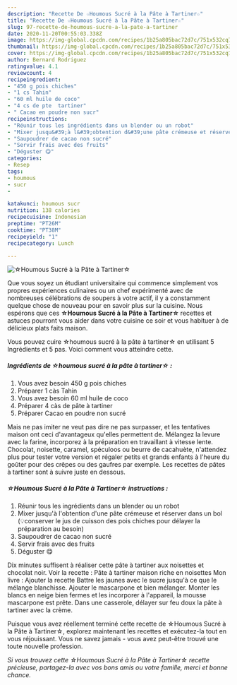 ```yaml
---
description: "Recette De ☆Houmous Sucré à la Pâte à Tartiner☆"
title: "Recette De ☆Houmous Sucré à la Pâte à Tartiner☆"
slug: 97-recette-de-houmous-sucre-a-la-pate-a-tartiner
date: 2020-11-20T00:55:03.338Z
image: https://img-global.cpcdn.com/recipes/1b25a805bac72d7c/751x532cq70/☆houmous-sucre-a-la-pate-a-tartiner☆-photo-principale-de-la-recette.jpg
thumbnail: https://img-global.cpcdn.com/recipes/1b25a805bac72d7c/751x532cq70/☆houmous-sucre-a-la-pate-a-tartiner☆-photo-principale-de-la-recette.jpg
cover: https://img-global.cpcdn.com/recipes/1b25a805bac72d7c/751x532cq70/☆houmous-sucre-a-la-pate-a-tartiner☆-photo-principale-de-la-recette.jpg
author: Bernard Rodriguez
ratingvalue: 4.1
reviewcount: 4
recipeingredient:
- "450 g pois chiches"
- "1 cs Tahin"
- "60 ml huile de coco"
- "4 cs de pte  tartiner"
- " Cacao en poudre non sucr"
recipeinstructions:
- "Réunir tous les ingrédients dans un blender ou un robot"
- "Mixer jusqu&#39;à l&#39;obtention d&#39;une pâte crémeuse et réserver dans un bol (💡conserver le jus de cuisson des pois chiches pour délayer la préparation au besoin)"
- "Saupoudrer de cacao non sucré"
- "Servir frais avec des fruits"
- "Déguster 😋"
categories:
- Resep
tags:
- houmous
- sucr
- 

katakunci: houmous sucr  
nutrition: 138 calories
recipecuisine: Indonesian
preptime: "PT26M"
cooktime: "PT38M"
recipeyield: "1"
recipecategory: Lunch

---
```



![☆Houmous Sucré à la Pâte à Tartiner☆](https://img-global.cpcdn.com/recipes/1b25a805bac72d7c/751x532cq70/☆houmous-sucre-a-la-pate-a-tartiner☆-photo-principale-de-la-recette.jpg)

Que vous soyez un étudiant universitaire qui commence simplement vos propres expériences culinaires ou un chef expérimenté avec de nombreuses célébrations de soupers à votre actif, il y a constamment quelque chose de nouveau pour en savoir plus sur la cuisine. Nous espérons que ces <strong> ☆Houmous Sucré à la Pâte à Tartiner☆ </strong> recettes et astuces pourront vous aider dans votre cuisine ce soir et vous habituer à de délicieux plats faits maison.

<!--inarticleads1-->

Vous pouvez cuire ☆houmous sucré à la pâte à tartiner☆ en utilisant 5 Ingrédients et 5 pas. Voici comment vous atteindre cette.

##### Ingrédients de ☆houmous sucré à la pâte à tartiner☆ :

1. Vous avez besoin 450 g pois chiches
1. Préparer 1 càs Tahin
1. Vous avez besoin 60 ml huile de coco
1. Préparer 4 càs de pâte à tartiner
1. Préparer  Cacao en poudre non sucré


Mais ne pas imiter ne veut pas dire ne pas surpasser, et les tentatives maison ont ceci d&#39;avantageux qu&#39;elles permettent de. Mélangez la levure avec la farine, incorporez à la préparation en travaillant à vitesse lente. Chocolat, noisette, caramel, spéculoos ou beurre de cacahuète, n&#39;attendez plus pour tester votre version et régaler petits et grands enfants à l&#39;heure du goûter pour des crêpes ou des gaufres par exemple. Les recettes de pâtes à tartiner sont à suivre juste en dessous. 

<!--inarticleads2-->

##### ☆Houmous Sucré à la Pâte à Tartiner☆ instructions :

1. Réunir tous les ingrédients dans un blender ou un robot
1. Mixer jusqu&#39;à l&#39;obtention d&#39;une pâte crémeuse et réserver dans un bol (💡conserver le jus de cuisson des pois chiches pour délayer la préparation au besoin)
1. Saupoudrer de cacao non sucré
1. Servir frais avec des fruits
1. Déguster 😋


Dix minutes suffisent à réaliser cette pâte à tartiner aux noisettes et chocolat noir. Voir la recette : Pâte à tartiner maison riche en noisettes Mon livre : Ajouter la recette Battre les jaunes avec le sucre jusqu&#39;à ce que le mélange blanchisse. Ajouter le mascarpone et bien mélanger. Monter les blancs en neige bien fermes et les incorporer à l&#39;appareil, la mousse mascarpone est prête. Dans une casserole, délayer sur feu doux la pâte à tartiner avec la crème. 

<!--inarticleads1-->

<p>
Puisque vous avez réellement terminé cette recette de ☆Houmous Sucré à la Pâte à Tartiner☆, explorez maintenant les recettes et exécutez-la tout en vous réjouissant. Vous ne savez jamais - vous avez peut-être trouvé une toute nouvelle profession.
</p>

<p>
<i>Si vous trouvez cette ☆Houmous Sucré à la Pâte à Tartiner☆ recette précieuse, partagez-la avec vos bons amis ou votre famille, merci et bonne chance.</i>
</p>
